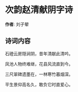 # 次韵赵清献阴字诗

**作者**: 刘子翚

## 诗词内容

石磴云房隠涧阴，昔年清献此清吟。

凤池人物终难继，花县风流直到今。

三尺翠碑遗墨在，一林寒竹暮烟深。

平生景仰高名久，敢负它时直爱心。

